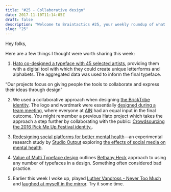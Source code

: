 ```yaml
---
title: "#25 - Collaborative design"
date: 2017-11-10T11:14:05Z
draft: false
description: "Welcome to Braintactics #25, your weekly roundup of what’s happening in design, code and typography."
slug: "25"
---
```


Hey folks,

Here are a few things I thought were worth sharing this week:

1. [Hato co-designed a typeface with 45 selected artists](https://hato.co/casestudy/10), providing them with a digital tool with which they could create unique letterforms and alphabets. The aggregated data was used to inform the final typeface.

“Our projects focus on giving people the tools to collaborate and express their ideas through design”

2. We used a collaborative approach when designing [the BrickTribe identity](https://projects.invisionapp.com/d/main#/projects/boards/5333334). The logo and wordmark were essentially [designed during a team meeting](https://twitter.com/harrycresswell/status/928914240953602048), where everyone at [AIN](https://www.angelinvestmentnetwork.co.uk/) had an equal input in the final outcome. You might remember a previous Hato project which takes the approach a step further by collaborating with the public: [Crowdsourcing the 2016 Pick Me Up Festival identity.](https://hato.co/casestudy/3).

3. [Redesigning social platforms for better mental health](http://www.studio-output.com/case_study/studio-project-1/)—an experimental research study by [Studio Output](http://www.studio-output.com/) exploring [the effects of social media on mental health](http://course.duruofei.com/wp-content/uploads/2015/05/Choudhury_Predicting-Depression-via-Social-Media_ICWSM13).

4. [Value of Multi Typeface design](https://blog.prototypr.io/the-value-of-multi-typeface-design-ccd67227b0ee) outlines [Bethany Heck](http://fontreviewjournal.com/) approach to using any number of typefaces in a design. Something often considered bad practice.

5. Earlier this week I woke up, played [Luther Vandross - Never Too Much](https://www.youtube.com/watch?v=pNj9bXKGOiI) and [laughed at myself in the mirror](https://www.nbcnews.com/better/health/why-science-good-health-favors-those-who-can-laugh-themselves-ncna781256). Try it some time.
